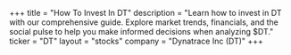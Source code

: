 +++
title = "How To Invest In DT"
description = "Learn how to invest in DT with our comprehensive guide. Explore market trends, financials, and the social pulse to help you make informed decisions when analyzing $DT."
ticker = "DT"
layout = "stocks"
company = "Dynatrace Inc (DT)"
+++

